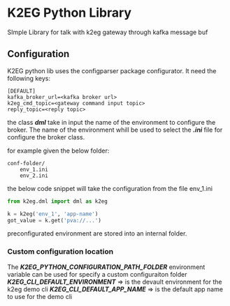 # K2EG Python Library

SImple Library for talk with k2eg gateway through kafka message buf

## Configuration
K2EG python lib uses the configparser package configurator. It need the following keys:

```
[DEFAULT]
kafka_broker_url=<kafka broker url>
k2eg_cmd_topic=<gateway command input topic>
reply_topic=<reply topic>
```

the class ***dml*** take in input the name of the environment to configure the broker. The name of the environment whill be used to select the ***.ini*** file for configure the broker class.

for example given the below folder:

```
conf-folder/
    env_1.ini
    env_2.ini
```

the below code snippet will take the configuration from the file env_1.ini
```python
from k2eg.dml import dml as k2eg

k = k2eg('env_1', 'app-name')
got_value = k.get('pva://...')
```

preconfigurated environment are stored into an internal folder.

### Custom configuration location
The ***K2EG_PYTHON_CONFIGURATION_PATH_FOLDER*** environment variable can be used for specify a custom configuraiton folder
***K2EG_CLI_DEFAULT_ENVIRONMENT*** => is the devault environment for the k2eg demo cli
***K2EG_CLI_DEFAULT_APP_NAME*** => is the default app name to use for the demo cli